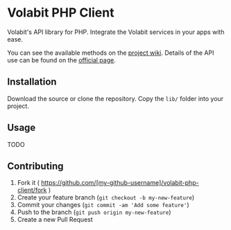 
# Volabit PHP Client

Volabit's API library for PHP. Integrate the Volabit services in your apps with ease.

You can see the available methods on the [project wiki][wiki]. Details of the API use can be found on the [official page][api-docs].

## Installation

Download the source or clone the repository. Copy the `lib/` folder into your project.

## Usage

TODO

## Contributing

1. Fork it ( https://github.com/[my-github-username]/volabit-php-client/fork )
2. Create your feature branch (`git checkout -b my-new-feature`)
3. Commit your changes (`git commit -am 'Add some feature'`)
4. Push to the branch (`git push origin my-new-feature`)
5. Create a new Pull Request


[wiki]: https://github.com/coincovemx/volabit-php-client/wiki
[api-docs]: https://coincovemx.github.io/
